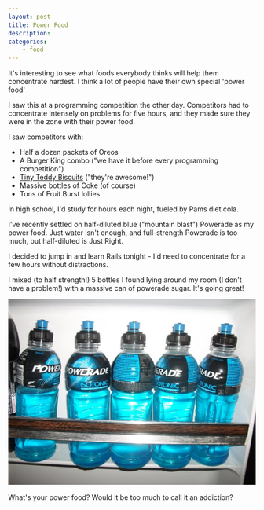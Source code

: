 ```yaml
---
layout: post
title: Power Food
description: 
categories:
    - food
---
```


It's interesting to see what foods everybody thinks will help them concentrate
hardest.  I think a lot of people have their own special 'power food'

I saw this at a programming competition the other day. Competitors had to
concentrate intensely on problems for five hours, and they made sure they were
in the zone with their power food. 

I saw competitors with:

- Half a dozen packets of Oreos
- A Burger King combo ("we have it before every programming competition")
- [Tiny Teddy Biscuits](http://en.wikipedia.org/wiki/Tiny_Teddy) ("they're awesome!")
- Massive bottles of Coke (of course)
- Tons of Fruit Burst lollies

In high school, I'd study for hours each night, fueled by Pams diet cola.

I've recently settled on half-diluted blue ("mountain blast") Powerade as my
power food. Just water isn't enough, and full-strength Powerade is too much,
but half-diluted is Just Right. 

I decided to jump in and learn Rails tonight - I'd need to concentrate for a
few hours without distractions. 

I mixed (to half strength!) 5 bottles I found lying around my room (I don't
have a problem!) with a massive can of powerade sugar. It's going great!

<img src="/images/powerade.jpg" />

What's your power food? Would it be too much to call it an addiction?
